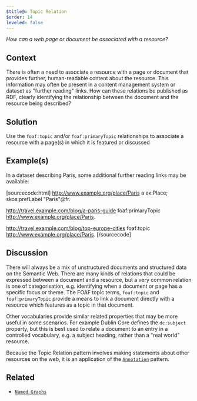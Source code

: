 ```yaml
---
$title@: Topic Relation
$order: 14
leveled: false
---
```


*How can a web page or document be associated with a resource?*

## Context

There is often a need to associate a resource with a page or document that provides further, human-readable content about the resource. This information may often be present in a content management system or dataset as "further reading" links. How can these relations be published as RDF, clearly identifying the relationship between the document and the resource being described?

## Solution

Use the `foaf:topic` and/or `foaf:primaryTopic` relationships to associate a resource with a page(s) in which it is featured or discussed

## Example(s)

In a dataset describing Paris, some additional further reading links may be available:

[sourcecode:html]
<http://www.example.org/place/Paris> a ex:Place;
  skos:prefLabel "Paris"@fr.

<http://travel.example.com/blog/a-paris-guide>
  foaf:primaryTopic <http://www.example.org/place/Paris>.

<http://travel.example.com/blog/top-europe-cities>
  foaf:topic <http://www.example.org/place/Paris>.
[/sourcecode]

## Discussion

There will always be a mix of unstructured documents and structured data on the Semantic Web. There are many kinds of relations that could be expressed between a document and a resource, but a very common relation is one of categorisation, e.g. identifying when a document or page has a specific focus or theme. The FOAF topic terms, `foaf:topic` and `foaf:primaryTopic` provide a means to link a document directly with a resource which features as a topic in that document.

Other vocabularies provide similar related properties that may be more useful in some scenarios. For example Dublin Core defines the `dc:subject` property, but this is best used to relate a document to an entry in a controlled vocabulary, e.g. a subject heading, rather than a "real world" resource.

Because the Topic Relation pattern involves making statements about other resources on the web, it is an application of the [`Annotation`](../chapter-4/annotation) pattern.

## Related

- [`Named Graphs`](../chapter-5/named-graphs)
